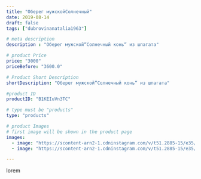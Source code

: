```yaml
---
title: "Оберег мужскойСолнечный"
date: 2019-08-14
draft: false
tags: ["dubrovinanatalia1963"]

# meta description
description : "Оберег мужской“Солнечный конь“ из шпагата"

# product Price
price: "3000"
priceBefore: "3600.0"

# Product Short Description
shortDescription: "Оберег мужской“Солнечный конь“ из шпагата"

#product ID
productID: "B1KEIuVn3TC"

# type must be "products"
type: "products"

# product Images
# first image will be shown in the product page
images:
  - image: "https://scontent-arn2-1.cdninstagram.com/v/t51.2885-15/e35/68698013_1237609099747186_7887199417009320240_n.jpg?se=7&tp=1&_nc_ht=scontent-arn2-1.cdninstagram.com&_nc_cat=110&_nc_ohc=RTIbToUfTzgAX_SwttU&ccb=7-4&oh=744510148c2bfe527bbd471aecbcb6e6&oe=6081C0EE&ig_cache_key=MjExMDUxNzU2NTYzMDI0NDQ3Nw%3D%3D.2-ccb7-4"
  - image: "https://scontent-arn2-1.cdninstagram.com/v/t51.2885-15/e35/67930808_1137011396687008_8711267280153506855_n.jpg?se=7&tp=1&_nc_ht=scontent-arn2-1.cdninstagram.com&_nc_cat=104&_nc_ohc=mEHr4HxhvmwAX-s2NPH&ccb=7-4&oh=7b3e49ec5d7f4a546c64566ca459dbef&oe=6084295E&ig_cache_key=MjExMDUxNzU2NTY0NzE1MzU1MQ%3D%3D.2-ccb7-4"

---
```

lorem
